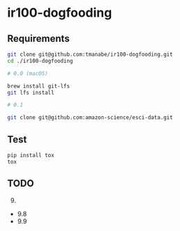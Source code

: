 # ir100-dogfooding

## Requirements

```sh
git clone git@github.com:tmanabe/ir100-dogfooding.git
cd ./ir100-dogfooding

# 0.0 (macOS)

brew install git-lfs
git lfs install

# 0.1

git clone git@github.com:amazon-science/esci-data.git
```

## Test

```sh
pip install tox
tox
```

## TODO
9.
- 9.8
- 9.9
